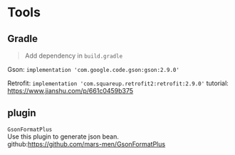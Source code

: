 # Tools
## Gradle
> Add dependency in `build.gradle`

Gson: `implementation 'com.google.code.gson:gson:2.9.0'`

Retrofit: `implementation 'com.squareup.retrofit2:retrofit:2.9.0'` 
tutorial: https://www.jianshu.com/p/661c0459b375  


## plugin 
`GsonFormatPlus`  
Use this plugin to generate json bean.  
github:https://github.com/mars-men/GsonFormatPlus  